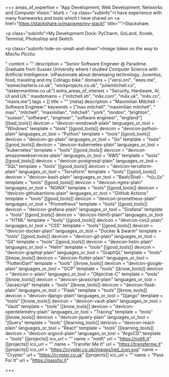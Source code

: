 +++
areas_of_expertise = "App Development, Web Development, Networks and Computer Vision."
blurb = "<p class=\"subinfo\">I have experience with many frameworks and tools which I have shared on <a href=\"https://stackshare.io/maxisme/my-stack\" title=\"\">Stackshare</a>.</p><p class=\"subinfo\">My Development Dock: PyCharm, GoLand, Xcode, Terminal, Photoshop and Sketch.</p><p class=\"subinfo hide-on-small-and-down\"><em>Image taken on the way to Machu Picchu</em></p>"
content = ""
description = "Senior Software Engineer @ Paradime. Graduate from Sussex University where I studied Computer Science with Artificial Intelligence. \nPassionate about developing technology, Juventus, food, traveling and my Colnago bike."
domains = ["versi.onl", "eees.me", "esmecharteris.co.uk", "wickprojects.co.uk", "juliemitchell.co", "taskermaritime.co.uk"]
extra_areas_of_interest = "Security, Hardware, AI, UI and UX."
maxdomains = ["mitchell.sh", "måx.com", "m4x.uk", "m4x.co", "maxis.me"]
tags = []
title = ""
[meta]
description = "Maximilian Mitchell - Software Engineer."
keywords = ["max mitchell", "maximilian mitchell", " max", "mitchell", "maximilian", "mitchell", "york", "london", "brighton", "sussex", "software", "engineer", "software engineer", "england"]
[[bad_tools]]
devicon = "devicon-windows8-plain"
languages_or_tool = "Windows"
template = "tools"
[[good_tools]]
devicon = "devicon-python-plain"
languages_or_tool = "Python"
template = "tools"
[[good_tools]]
devicon = "devicon-go-plain"
languages_or_tool = "Go"
template = "tools"
[[good_tools]]
devicon = "devicon-kubernetes-plain"
languages_or_tool = "kubernetes"
template = "tools"
[[good_tools]]
devicon = "devicon-amazonwebservices-plain"
languages_or_tool = "AWS"
template = "tools"
[[good_tools]]
devicon = "devicon-postgresql-plain"
languages_or_tool = "SQL"
template = "tools"
[[good_tools]]
devicon = "devicon-terraform-plain"
languages_or_tool = "Terraform"
template = "tools"
[[good_tools]]
devicon = "devicon-bash-plain"
languages_or_tool = "Bash/Shell - .*n[u,i]x"
template = "tools"
[[good_tools]]
devicon = "devicon-nginx-plain"
languages_or_tool = "NGINX"
template = "tools"
[[good_tools]]
devicon = "devicon-githubactions-plain"
languages_or_tool = "GitHub Actions"
template = "tools"
[[good_tools]]
devicon = "devicon-prometheus-plain"
languages_or_tool = "Prometheus"
template = "tools"
[[good_tools]]
devicon = "devicon-grafana-plain"
languages_or_tool = "Grafana"
template = "tools"
[[good_tools]]
devicon = "devicon-html5-plain"
languages_or_tool = "HTML"
template = "tools"
[[good_tools]]
devicon = "devicon-css3-plain"
languages_or_tool = "CSS"
template = "tools"
[[good_tools]]
devicon = "devicon-docker-plain"
languages_or_tool = "Docker & Swarm"
template = "tools"
[[good_tools]]
devicon = "devicon-git-plain"
languages_or_tool = "Git"
template = "tools"
[[good_tools]]
devicon = "devicon-helm-plain"
languages_or_tool = "Helm"
template = "tools"
[[good_tools]]
devicon = "devicon-graphql-plain"
languages_or_tool = "GraphQL"
template = "tools"
[[know_tools]]
devicon = "devicon-flutter-plain"
languages_or_tool = "Flutter/Dart"
template = "tools"
[[know_tools]]
devicon = "devicon-google-plain"
languages_or_tool = "GCP"
template = "tools"
[[know_tools]]
devicon = "devicon-c-plain"
languages_or_tool = "Objective-C"
template = "tools"
[[know_tools]]
devicon = "devicon-javascript-plain"
languages_or_tool = "Javascript"
template = "tools"
[[know_tools]]
devicon = "devicon-flask-plain"
languages_or_tool = "Flask"
template = "tools"
[[know_tools]]
devicon = "devicon-django-plain"
languages_or_tool = "Django"
template = "tools"
[[know_tools]]
devicon = "devicon-vault-plain"
languages_or_tool = "Vault"
template = "tools"
[[know_tools]]
devicon = "devicon-opentelemetry-plain"
languages_or_tool = "Tracing"
template = "tools"
[[know_tools]]
devicon = "devicon-jquery-plain"
languages_or_tool = "jQuery"
template = "tools"
[[learning_tools]]
devicon = "devicon-react-plain"
languages_or_tool = "React"
template = "tools"
[[learning_tools]]
devicon = "devicon-argocd-plain"
languages_or_tool = "ArgoCD"
template = "tools"
[[projects]]
ico_url = ""
name = "notifi"
url = "https://notifi.it"
[[projects]]
ico_url = ""
name = "Transfer Me It"
url = "https://transferme.it"
[[projects]]
ico_url = "https://crypter.co.uk/images/red_icon.svg"
name = "Crypter"
url = "https://crypter.co.uk"
[[projects]]
ico_url = ""
name = "Pass For It"
url = "https://passfor.it"

+++
